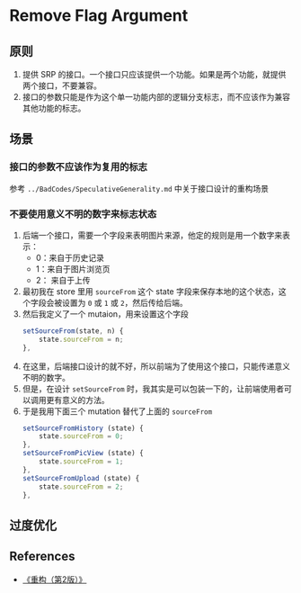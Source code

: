 # Remove Flag Argument


## 原则
1. 提供 SRP 的接口。一个接口只应该提供一个功能。如果是两个功能，就提供两个接口，不要兼容。
2. 接口的参数只能是作为这个单一功能内部的逻辑分支标志，而不应该作为兼容其他功能的标志。


## 场景
### 接口的参数不应该作为复用的标志
参考 `../BadCodes/SpeculativeGenerality.md` 中关于接口设计的重构场景

### 不要使用意义不明的数字来标志状态
1. 后端一个接口，需要一个字段来表明图片来源，他定的规则是用一个数字来表示：
    * 0：来自于历史记录
    * 1：来自于图片浏览页
    * 2： 来自于上传
2. 最初我在 store 里用 `sourceFrom` 这个 state 字段来保存本地的这个状态，这个字段会被设置为 `0` 或 `1` 或 `2`，然后传给后端。
3. 然后我定义了一个 mutaion，用来设置这个字段
    ```js
    setSourceFrom(state, n) {
        state.sourceFrom = n;
    },
    ```
4. 在这里，后端接口设计的就不好，所以前端为了使用这个接口，只能传递意义不明的数字。
5. 但是，在设计 `setSourceFrom` 时，我其实是可以包装一下的，让前端使用者可以调用更有意义的方法。
6. 于是我用下面三个 mutation 替代了上面的 `sourceFrom`
    ```js
    setSourceFromHistory (state) {
        state.sourceFrom = 0;
    },
    setSourceFromPicView (state) {
        state.sourceFrom = 1;
    },
    setSourceFromUpload (state) {
        state.sourceFrom = 2;
    },
    ```


## 过度优化


## References
* [《重构（第2版）》](https://book.douban.com/subject/33400354/)
